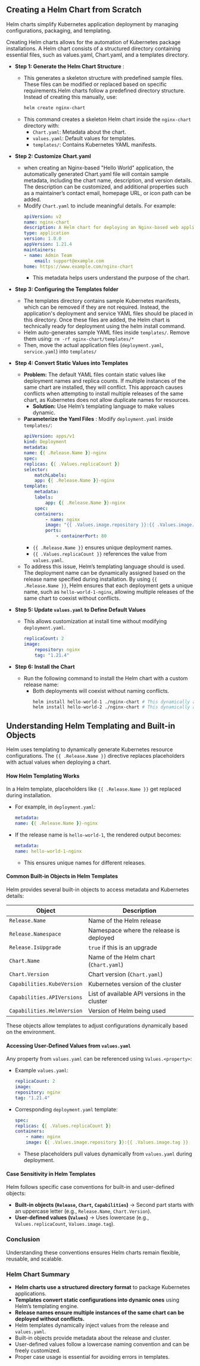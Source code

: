 ## **Creating a Helm Chart from Scratch**  

Helm charts simplify Kubernetes application deployment by managing configurations, packaging, and templating.  

Creating Helm charts allows for the automation of Kubernetes package installations. A Helm chart consists of a structured directory containing essential files, such as values.yaml, Chart.yaml, and a templates directory.

- **Step 1: Generate the Helm Chart Structure**   : 
    - This generates a skeleton structure with predefined sample files. These files can be modified or replaced based on specific requirements.Helm charts follow a predefined directory structure. Instead of creating this manually, use:  
        ```bash
        helm create nginx-chart
        ```
    - This command creates a skeleton Helm chart inside the `nginx-chart` directory with:  
        - `Chart.yaml`: Metadata about the chart.  
        - `values.yaml`: Default values for templates.  
        - `templates/`: Contains Kubernetes YAML manifests.  
- **Step 2: Customize Chart.yaml**  
    - when creating an Nginx-based "Hello World" application, the automatically generated Chart.yaml file will contain sample metadata, including the chart name, description, and version details. The description can be customized, and additional properties such as a maintainer’s contact email, homepage URL, or icon path can be added.
    - Modify `Chart.yaml` to include meaningful details. For example:  
        ```yaml
        apiVersion: v2
        name: nginx-chart
        description: A Helm chart for deploying an Nginx-based web application
        type: application
        version: 1.0.0
        appVersion: 1.21.4
        maintainers:
        - name: Admin Team
            email: support@example.com
        home: https://www.example.com/nginx-chart
        ```
        - This metadata helps users understand the purpose of the chart.  

- **Step 3: Configuring the Templates folder**
    - The templates directory contains sample Kubernetes manifests, which can be removed if they are not required. Instead, the application's deployment and service YAML files should be placed in this directory. Once these files are added, the Helm chart is technically ready for deployment using the helm install command.
    - Helm auto-generates sample YAML files inside `templates/`. Remove them using:  `rm -rf nginx-chart/templates/*`
    - Then, move the actual application files (`deployment.yaml`, `service.yaml`) into `templates/` 

- **Step 4: Convert Static Values into Templates**  
    - **Problem:** The default YAML files contain static values like deployment names and replica counts. If multiple instances of the same chart are installed, they will conflict. This approach causes conflicts when attempting to install multiple releases of the same chart, as Kubernetes does not allow duplicate names for resources. 
      - **Solution:** Use Helm’s templating language to make values dynamic.  
    - **Parameterize the Yaml Files**  : Modify `deployment.yaml` inside `templates/`:  
        ```yaml
        apiVersion: apps/v1
        kind: Deployment
        metadata:
        name: {{ .Release.Name }}-nginx
        spec:
        replicas: {{ .Values.replicaCount }}
        selector:
            matchLabels:
            app: {{ .Release.Name }}-nginx
        template:
            metadata:
            labels:
                app: {{ .Release.Name }}-nginx
            spec:
            containers:
                - name: nginx
                image: "{{ .Values.image.repository }}:{{ .Values.image.tag }}"
                ports:
                    - containerPort: 80
        ```
        - `{{ .Release.Name }}` ensures unique deployment names.  
        - `{{ .Values.replicaCount }}` references the value from `values.yaml`.  
    - To address this issue, Helm’s templating language should is used. The deployment name can be dynamically assigned based on the release name specified during installation. By using `{{ .Release.Name }}`, Helm ensures that each deployment gets a unique name, such as `hello-world-1-nginx`, allowing multiple releases of the same chart to coexist without conflicts.

- **Step 5: Update `values.yaml` to Define Default Values**  
    - This allows customization at install time without modifying `deployment.yaml`. 
        ```yaml
        replicaCount: 2
        image:
            repository: nginx
            tag: "1.21.4"
        ```
- **Step 6: Install the Chart**  
    - Run the following command to install the Helm chart with a custom release name:  
        - Both deployments will coexist without naming conflicts.  
            ```bash
            helm install hello-world-1 ./nginx-chart # This dynamically assigns names and values based on the `values.yaml` file.  
            helm install hello-world-2 ./nginx-chart # This dynamically assigns names and values based on the `values.yaml` file.  
            ```




## **Understanding Helm Templating and Built-in Objects**  

Helm uses templating to dynamically generate Kubernetes resource configurations. The `{{ .Release.Name }}` directive replaces placeholders with actual values when deploying a chart.  

#### **How Helm Templating Works**  
In a Helm template, placeholders like `{{ .Release.Name }}` get replaced during installation.  
- For example, in `deployment.yaml`:  
    ```yaml
    metadata:
    name: {{ .Release.Name }}-nginx
    ```
- If the release name is `hello-world-1`, the rendered output becomes:  
    ```yaml
    metadata:
    name: hello-world-1-nginx
    ```
    - This ensures unique names for different releases.  

#### **Common Built-in Objects in Helm Templates**  
Helm provides several built-in objects to access metadata and Kubernetes details:  

| **Object**                | **Description** |
|---------------------------|---------------|
| `Release.Name`            | Name of the Helm release |
| `Release.Namespace`       | Namespace where the release is deployed |
| `Release.IsUpgrade`       | `true` if this is an upgrade |
| `Chart.Name`              | Name of the Helm chart (`Chart.yaml`) |
| `Chart.Version`           | Chart version (`Chart.yaml`) |
| `Capabilities.KubeVersion` | Kubernetes version of the cluster |
| `Capabilities.APIVersions` | List of available API versions in the cluster |
| `Capabilities.HelmVersion` | Version of Helm being used |

These objects allow templates to adjust configurations dynamically based on the environment.  

#### **Accessing User-Defined Values from `values.yaml`**  
Any property from `values.yaml` can be referenced using `Values.<property>`:  
- Example `values.yaml`:  
    ```yaml
    replicaCount: 2
    image:
    repository: nginx
    tag: "1.21.4"
    ```
- Corresponding `deployment.yaml` template:  
    ```yaml
    spec:
    replicas: {{ .Values.replicaCount }}
    containers:
        - name: nginx
        image: {{ .Values.image.repository }}:{{ .Values.image.tag }}
    ```
    - These placeholders pull values dynamically from `values.yaml` during deployment.  

#### **Case Sensitivity in Helm Templates**  
Helm follows specific case conventions for built-in and user-defined objects:  
- **Built-in objects (`Release`, `Chart`, `Capabilities`)** → Second part starts with an uppercase letter (e.g., `Release.Name`, `Chart.Version`).  
- **User-defined values (`Values`)** → Uses lowercase (e.g., `Values.replicaCount`, `Values.image.tag`).  



### **Conclusion**  


Understanding these conventions ensures Helm charts remain flexible, reusable, and scalable.

### **Helm Chart Summary**  
- **Helm charts use a structured directory format** to package Kubernetes applications.  
- **Templates convert static configurations into dynamic ones** using Helm’s templating engine.  
- **Release names ensure multiple instances of the same chart can be deployed without conflicts.** 
- Helm templates dynamically inject values from the release and `values.yaml`.  
- Built-in objects provide metadata about the release and cluster.  
- User-defined values follow a lowercase naming convention and can be freely customized.  
- Proper case usage is essential for avoiding errors in templates.   
